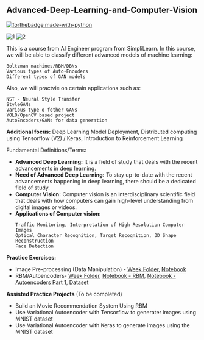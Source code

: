 ## Advanced-Deep-Learning-and-Computer-Vision

[![forthebadge made-with-python](http://ForTheBadge.com/images/badges/made-with-python.svg)](https://www.python.org/)

![1](https://img.shields.io/badge/Python-3.6%2C%203.8.3-green) ![2](https://img.shields.io/badge/Tensorflow-2.3.0-orange)


This is a course from AI Engineer program from SimpliLearn. In this course, we will be able to classify different advanced models of machine learning:
```
Boltzman machines/RBM/DBNs
Various types of Auto-Encoders
Different types of GAN models
```
Also, we will practvie on certain applications such as:
```
NST - Neural Style Transfer
StyleGANs
Various type o fother GANs
YOLO/OpenCV based project
AutoEncoders/GANs for data generation
```
**Additional focus:** Deep Learning Model Deployment, Distributed computing using Tensorflow (V2) / Keras, Introduction to Reinforcement Learning

Fundamental Definitions/Terms:
  * **Advanced Deep Learning:** It is a field of study that deals with the recent advancements in deep learning.
  * **Need of Advanced Deep Learning:** To stay up-to-date with the recent advancements happening in deep learning, there should be a dedicated field of study.
  * **Computer Vision:** Computer vision is an interdisciplinary scientific field that deals with how computers can gain high-level understanding from digital images or videos.
  * **Applications of Computer vision:**
    ```
    Traffic Monitoring, Interpretation of High Resolution Computer Images
    Optical Character Recognition, Target Recognition, 3D Shape Reconstruction
    Face Detection
    ```

**Practice Exercises:**
  * Image Pre-processing (Data Manipulation) - [Week Folder](https://github.com/worklifesg/Advanced-Deep-Learning-and-Computer-Vision/tree/main/Week%201), [Notebook](https://github.com/worklifesg/Advanced-Deep-Learning-and-Computer-Vision/blob/main/Week%201/1_ImagePreprocessingOperations_matplotlib.ipynb)
  * RBM/Autoencoders- [Week Folder](https://github.com/worklifesg/Advanced-Deep-Learning-and-Computer-Vision/tree/main/Week%202), [Notebook - RBM](https://github.com/worklifesg/Advanced-Deep-Learning-and-Computer-Vision/blob/main/Week%202/RBM_Practice_MNIST.ipynb), [Notebook - Autoencoders Part 1](https://github.com/worklifesg/Advanced-Deep-Learning-and-Computer-Vision/blob/main/Week%202/AdvancedDL_OpenCV_10Oct2020.ipynb), [Dataset](https://github.com/worklifesg/Advanced-Deep-Learning-and-Computer-Vision/blob/main/Week%202/train%20(1).zip)

**Assisted Practice Projects** (To be completed)

  * Build an Movie Recommendation System Using RBM
  * Use Variational Autoencoder with Tensorflow to generater images using MNIST dataset
  * Use Variational Autoencoder with Keras to generate images using the MNIST dataset
    
